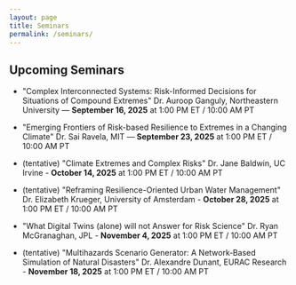 ```yaml
---
layout: page
title: Seminars
permalink: /seminars/
---
```


## Upcoming Seminars

- "Complex Interconnected Systems: Risk-Informed Decisions for Situations of Compound Extremes"
Dr. Auroop Ganguly, Northeastern University — **September 16, 2025** at 1:00 PM ET / 10:00 AM PT

- "Emerging Frontiers of Risk-based Resilience to Extremes in a Changing Climate"
Dr. Sai Ravela, MIT — **September 23, 2025** at 1:00 PM ET / 10:00 AM PT

- (tentative) "Climate Extremes and Complex Risks"
Dr. Jane Baldwin, UC Irvine - **October 14, 2025** at 1:00 PM ET / 10:00 AM PT

- (tentative) "Reframing Resilience-Oriented Urban Water Management"
Dr. Elizabeth Krueger, University of Amsterdam - **October 28, 2025** at 1:00 PM ET / 10:00 AM PT

- "What Digital Twins (alone) will not Answer for Risk Science"
Dr. Ryan McGranaghan, JPL - **November 4, 2025** at 1:00 PM ET / 10:00 AM PT


- (tentative) "Multihazards Scenario Generator: A Network‐Based Simulation of Natural Disasters"
Dr. Alexandre Dunant, EURAC Research - **November 18, 2025** at 1:00 PM ET / 10:00 AM PT


<!-- - (tentative) "Accounting for Sociopolitical Feedbacks to Identify Barriers and Opportunities for Collective Climate Action"
Dr. Sara Constantino, Stanford University - **December 2, 2025** at 1:00 PM ET / 10:00 AM PT -->




<!--
<ul>
  {% assign upcoming = site.seminars | where_exp: "s", "s.date >= site.time" | sort: "date" %}
  {% for seminar in upcoming %}
    <li>
      <a href="{{ seminar.url | relative_url }}">{{ seminar.title }}</a><br/>
      {{ seminar.speaker }} — {{ seminar.date | date: "%B %d, %Y" }} at {{ seminar.time }}
    </li>
  {% endfor %}
</ul>

## Past Seminars

<ul>
  {% assign past = site.seminars | where_exp: "s", "s.date < site.time" | sort: "date" | reverse %}
  {% for seminar in past %}
    <li>
      <a href="{{ seminar.url | relative_url }}">{{ seminar.title }}</a><br/>
      {{ seminar.speaker }} — {{ seminar.date | date: "%B %d, %Y" }}
    </li>
  {% endfor %}
</ul>
-->


